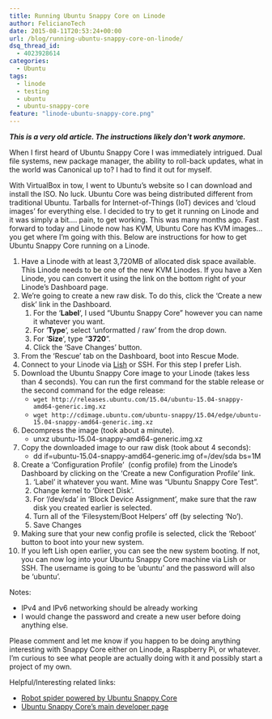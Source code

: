 ```yaml
---
title: Running Ubuntu Snappy Core on Linode
author: FelicianoTech
date: 2015-08-11T20:53:24+00:00
url: /blog/running-ubuntu-snappy-core-on-linode/
dsq_thread_id:
  - 4023928614
categories:
  - Ubuntu
tags:
  - linode
  - testing
  - ubuntu
  - ubuntu-snappy-core
feature: "linode-ubuntu-snappy-core.png"
---
```

***This is a very old article. The instructions likely don't work anymore.***

When I first heard of Ubuntu Snappy Core I was immediately intrigued. Dual file systems, new package manager, the ability to roll-back updates, what in the world was Canonical up to? I had to find it out for myself.

With VirtualBox in tow, I went to Ubuntu&#8217;s website so I can download and install the ISO. No luck. Ubuntu Core was being distributed different from traditional Ubuntu. Tarballs for Internet-of-Things (IoT) devices and &#8216;cloud images&#8217; for everything else. I decided to try to get it running on Linode and it was simply a bit&#8230;. pain, to get working. This was many months ago. Fast forward to today and Linode now has KVM, Ubuntu Core has KVM images&#8230; you get where I&#8217;m going with this. Below are instructions for how to get Ubuntu Snappy Core running on a Linode.

  1. Have a Linode with at least 3,720MB of allocated disk space available. This Linode needs to be one of the new KVM Linodes. If you have a Xen Linode, you can convert it using the link on the bottom right of your Linode&#8217;s Dashboard page.
  2. We&#8217;re going to create a new raw disk. To do this, click the &#8216;Create a new disk&#8217; link in the Dashboard. 
      1. For the &#8216;**Label**&#8216;, I used &#8220;Ubuntu Snappy Core&#8221; however you can name it whatever you want.
      2. For &#8216;**Type**&#8216;, select &#8216;unformatted / raw&#8217; from the drop down.
      3. For &#8216;**Size**&#8216;, type &#8220;**3720**&#8220;.
      4. Click the &#8216;Save Changes&#8217; button.
  3. From the &#8216;Rescue&#8217; tab on the Dashboard, boot into Rescue Mode.
  4. Connect to your Linode via <a href="https://www.linode.com/docs/networking/using-the-linode-shell-lish" target="_blank">Lish</a> or SSH. For this step I prefer Lish.
  5. Download the Ubuntu Snappy Core image to your Linode (takes less than 4 seconds). You can run the first command for the stable release or the second command for the edge release: 
      * `wget http://releases.ubuntu.com/15.04/ubuntu-15.04-snappy-amd64-generic.img.xz`
      * `wget http://cdimage.ubuntu.com/ubuntu-snappy/15.04/edge/ubuntu-15.04-snappy-amd64-generic.img.xz`
  6. Decompress the image (took about a minute). 
      * unxz ubuntu-15.04-snappy-amd64-generic.img.xz
  7. Copy the downloaded image to our raw disk (took about 4 seconds): 
      * dd if=ubuntu-15.04-snappy-amd64-generic.img of=/dev/sda bs=1M
  8. Create a &#8216;Configuration Profile&#8217;  (config profile) from the Linode&#8217;s Dashboard by clicking on the &#8216;Create a new Configuration Profile&#8217; link. 
      1. &#8216;Label&#8217; it whatever you want. Mine was &#8220;Ubuntu Snappy Core Test&#8221;.
      2. Change kernel to &#8216;Direct Disk&#8217;.
      3. For &#8216;/dev/sda&#8217; in &#8216;Block Device Assignment&#8217;, make sure that the raw disk you created earlier is selected.
      4. Turn all of the &#8216;Filesystem/Boot Helpers&#8217; off (by selecting &#8216;No&#8217;).
      5. Save Changes
  9. Making sure that your new config profile is selected, click the &#8216;Reboot&#8217; button to boot into your new system.
 10. If you left Lish open earlier, you can see the new system booting. If not, you can now log into your Ubuntu Snappy Core machine via Lish or SSH. The username is going to be &#8216;ubuntu&#8217; and the password will also be &#8216;ubuntu&#8217;.

Notes:

  * IPv4 and IPv6 networking should be already working
  * I would change the password and create a new user before doing anything else.

Please comment and let me know if you happen to be doing anything interesting with Snappy Core either on Linode, a Raspberry Pi, or whatever. I&#8217;m curious to see what people are actually doing with it and possibly start a project of my own.

Helpful/Interesting related links:

  * [Robot spider powered by Ubuntu Snappy Core][1]
  * [Ubuntu Snappy Core&#8217;s main developer page][2]

&nbsp;

 [1]: http://insights.ubuntu.com/2015/08/05/the-first-app-enabled-spider
 [2]: https://developer.ubuntu.com/en/snappy
